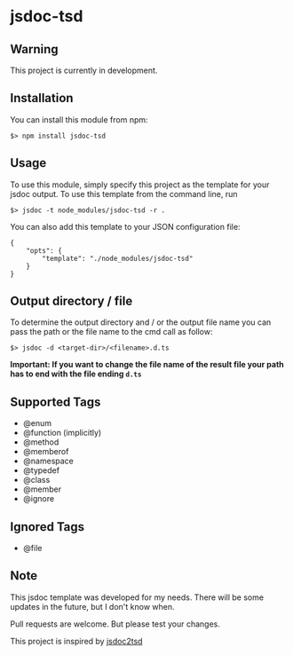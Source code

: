 # jsdoc-tsd
## Warning
This project is currently in development.

## Installation
You can install this module from npm:
```
$> npm install jsdoc-tsd
```

## Usage
To use this module, simply specify this project as the template for your jsdoc output. To use this template from the command line, run
```
$> jsdoc -t node_modules/jsdoc-tsd -r .
```

You can also add this template to your JSON configuration file:
```
{
    "opts": {
        "template": "./node_modules/jsdoc-tsd"
    }
}
```

## Output directory / file
To determine the output directory and / or the output file name you can pass the path or the file name to the cmd call as follow:
```
$> jsdoc -d <target-dir>/<filename>.d.ts
```

**Important: If you want to change the file name of the result file your path has to end with the file ending ```d.ts```**

## Supported Tags
* @enum
* @function (implicitly)
* @method
* @memberof
* @namespace
* @typedef
* @class
* @member
* @ignore

## Ignored Tags
* @file

## Note
This jsdoc template was developed for my needs. There will be some updates in the future, but I don't know when.

Pull requests are welcome. But please test your changes.

This project is inspired by [jsdoc2tsd](https://github.com/englercj/tsd-jsdoc)
